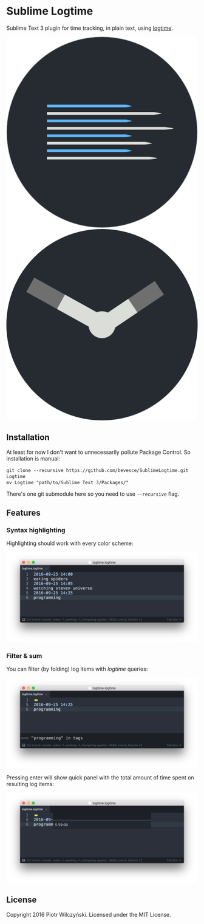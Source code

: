 # Sublime Logtime

Sublime Text 3 plugin for time tracking, in plain text, using [logtime](https://github.com/bevesce/logtime).

![sublime logtime icon](icon.png) ![logtime icon](https://github.com/bevesce/logtime/raw/master/icon.png)

## Installation

At least for now I don't want to unnecessarily pollute Package Control. So installation is manual:

```
git clone --recursive https://github.com/bevesce/SublimeLogtime.git Logtime
mv Logtime "path/to/Sublime Text 3/Packages/"
```

There's one git submodule here so you need to use `--recursive` flag.

## Features
### Syntax highlighting

Highlighting should work with every color scheme:

![Syntax highlighting](screenshots/syntax.png)

### Filter & sum

You can filter (by folding) log items with *logtime* queries:

![filter](screenshots/filter.png)

Pressing enter will show quick panel with the total amount of time spent on resulting log items:

![sum](screenshots/sum.png)


## License

Copyright 2016 Piotr Wilczyński. Licensed under the MIT License.
